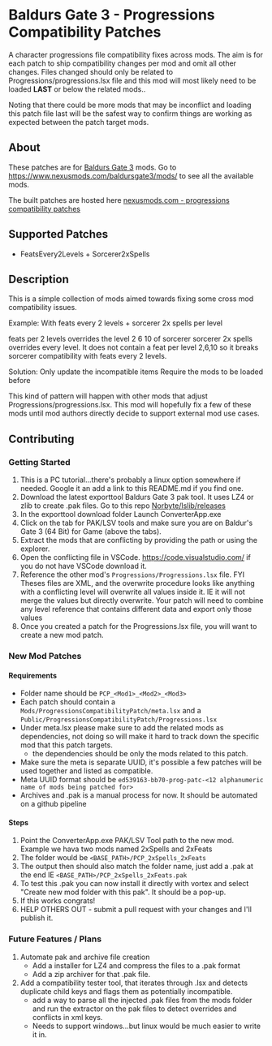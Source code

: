 # Baldurs Gate 3 - Progressions Compatibility Patches

A character progressions file compatibility fixes across mods. The aim is for each patch to ship compatibility changes per mod and omit all other changes. Files changed should only be related to Progressions/progressions.lsx file and this mod will most likely need to be loaded __LAST__ or below the related mods..

Noting that there could be more mods that may be inconflict and loading this patch file last will be the safest way to confirm things are working as expected between the patch target mods.

## About

These patches are for [Baldurs Gate 3](https://baldursgate3.game/) mods. Go to https://www.nexusmods.com/baldursgate3/mods/ to see all the available mods.

The built patches are hosted here [nexusmods.com - progressions compatibility patches
](https://www.nexusmods.com/baldursgate3/mods/1572)

## Supported Patches

- FeatsEvery2Levels + Sorcerer2xSpells

## Description

This is a simple collection of mods aimed towards fixing some cross mod compatibility issues.

Example: With feats every 2 levels + sorcerer 2x spells per level

feats per 2 levels overrides the level 2 6 10 of sorcerer
sorcerer 2x spells overrides every level. It does not contain a feat per level 2,6,10 so it breaks sorcerer compatibility with feats every 2 levels.

Solution:
Only update the incompatible items
Require the mods to be loaded before

This kind of pattern will happen with other mods that adjust Progressions/progressions.lsx. This mod will hopefully fix a few of these mods until mod authors directly decide to support external mod use cases.


## Contributing

### Getting Started

1. This is a PC tutorial...there's probably a linux option somewhere if needed. Google it an add a link to this README.md if you find one.
2. Download the latest exporttool Baldurs Gate 3 pak tool. It uses LZ4 or zlib to create .pak files. Go to this repo [Norbyte/lslib/releases](https://github.com/Norbyte/lslib/releases)
3. In the exporttool download folder Launch ConverterApp.exe
4. Click on the tab for PAK/LSV tools and make sure you are on Baldur's Gate 3 (64 Bit) for Game (above the tabs).
6. Extract the mods that are conflicting by providing the path or using the explorer.
7. Open the conflicting file in VSCode. https://code.visualstudio.com/ if you do not have VSCode download it.
8. Reference the other mod's `Progressions/Progressions.lsx` file. FYI Theses files are XML, and the overwrite procedure looks like anything with a conflicting level will overwrite all values inside it. IE it will not merge the values but directly overwrite. Your patch will need to combine any level reference that contains different data and export only those values
9. Once you created a patch for the Progressions.lsx file, you will want to create a new mod patch.


### New Mod Patches

#### Requirements
- Folder name should be `PCP_<Mod1>_<Mod2>_<Mod3>`
- Each patch should contain a `Mods/ProgressionsCompatibilityPatch/meta.lsx` and a `Public/ProgressionsCompatibilityPatch/Progressions.lsx`
- Under meta.lsx please make sure to add the related mods as dependencies, not doing so will make it hard to track down the specific mod that this patch targets.
   - the dependencies should be only the mods related to this patch.
- Make sure the meta is separate UUID, it's possible a few patches will be used together and listed as compatible.
- Meta UUID format should be `ed539163-bb70-prog-patc-<12 alphanumeric name of mods being patched for>`
- Archives and .pak is a manual process for now. It should be automated on a github pipeline

#### Steps

1. Point the ConverterApp.exe PAK/LSV Tool path to the new mod. Example we hava two mods named 2xSpells and 2xFeats
2. The folder would be `<BASE_PATH>/PCP_2xSpells_2xFeats`
3. The output then should also match the folder name, just add a .pak at the end IE `<BASE_PATH>/PCP_2xSpells_2xFeats.pak`
4. To test this .pak you can now install it directly with vortex and select "Create new mod folder with this pak". It should be a pop-up.
5. If this works congrats!
6. HELP OTHERS OUT - submit a pull request with your changes and I'll publish it.

### Future Features / Plans

1. Automate pak and archive file creation
    - Add a installer for LZ4 and compress the files to a .pak format
    - Add a zip archiver for that .pak file.
2. Add a compatibility tester tool, that iterates through .lsx and detects duplicate child keys and flags them as potentially incompatible.
    - add a way to parse all the injected .pak files from the mods folder and run the extractor on the pak files to detect overrides and conflicts in xml keys.
    - Needs to support windows...but linux would be much easier to write it in.
